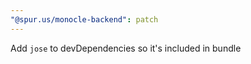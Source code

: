 ```yaml
---
"@spur.us/monocle-backend": patch
---
```


Add `jose` to devDependencies so it's included in bundle

